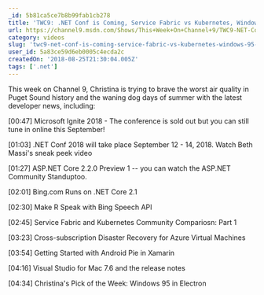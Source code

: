 ```yaml
---
_id: 5b81ca5ce7b8b99fab1cb278
title: 'TWC9: .NET Conf is Coming, Service Fabric vs Kubernetes, Windows 95 in Electron and more'
url: https://channel9.msdn.com/Shows/This+Week+On+Channel+9/TWC9-NET-Conf-is-Coming-Service-Fabric-vs-Kubernetes-Windows-95-in-Electron-and-more
category: videos
slug: 'twc9-net-conf-is-coming-service-fabric-vs-kubernetes-windows-95-in-electron-and-more'
user_id: 5a83ce59d6eb0005c4ecda2c
createdOn: '2018-08-25T21:30:04.005Z'
tags: ['.net']
---
```


This week on Channel 9, Christina is trying to brave the worst air quality in Puget Sound history and the waning dog days of summer with the latest developer news, including:

[00:47] Microsoft Ignite 2018 - The conference is sold out but you can still tune in online this September!

[01:03] .NET Conf 2018 will take place September 12 - 14, 2018. Watch Beth Massi's sneak peek video

[01:27] ASP.NET Core 2.2.0 Preview 1 -- you can watch the ASP.NET Community Standuptoo.

[02:01] Bing.com Runs on .NET Core 2.1

[02:30] Make R Speak with Bing Speech API

[02:45] Service Fabric and Kubernetes Community Compariosn: Part 1

[03:23] Cross-subscription Disaster Recovery for Azure Virtual Machines

[03:54] Getting Started with Android Pie in Xamarin

[04:16] Visual Studio for Mac 7.6 and the release notes

[04:34] Christina's Pick of the Week: Windows 95 in Electron
